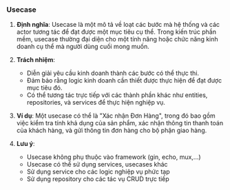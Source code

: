 ### Usecase

1. **Định nghĩa**: Usecase là một mô tả về loạt các bước mà hệ thống và các actor tương tác để đạt được một mục tiêu cụ thể. Trong kiến trúc phần mềm, usecase thường đại diện cho một tính năng hoặc chức năng kinh doanh cụ thể mà người dùng cuối mong muốn.

2. **Trách nhiệm**:
    - Diễn giải yêu cầu kinh doanh thành các bước có thể thực thi.
    - Đảm bảo rằng logic kinh doanh cần thiết được thực hiện để đạt được mục tiêu đó.
    - Có thể tương tác trực tiếp với các thành phần khác như entities, repositories, và services để thực hiện nghiệp vụ.

3. **Ví dụ**: Một usecase có thể là "Xác nhận Đơn Hàng", trong đó bao gồm việc kiểm tra tính khả dụng của sản phẩm, xác nhận thông tin thanh toán của khách hàng, và gửi thông tin đơn hàng cho bộ phận giao hàng.

4. **Lưu ý**:
   
   - Usecase không phụ thuộc vào framework (gin, echo, mux,...)
   - Usecase có thể sử dụng services, usecases khác
   - Sử dụng service cho các logic nghiệp vụ phức tạp
   - Sử dụng repository cho các tác vụ CRUD trực tiếp